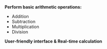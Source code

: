 **Perform basic arithmetic operations:**
- Addition
- Subtraction
- Multiplication
- Division
  
**User-friendly interface &
Real-time calculation**
